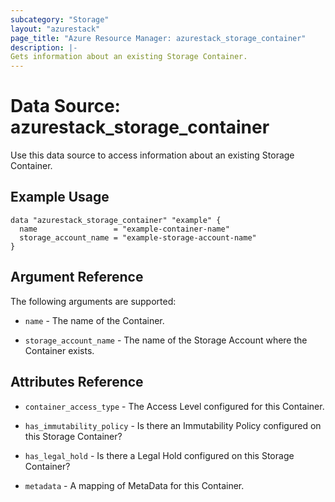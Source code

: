 ```yaml
---
subcategory: "Storage"
layout: "azurestack"
page_title: "Azure Resource Manager: azurestack_storage_container"
description: |-
Gets information about an existing Storage Container.
---
```


# Data Source: azurestack_storage_container

Use this data source to access information about an existing Storage Container.

## Example Usage

```hcl
data "azurestack_storage_container" "example" {
  name                 = "example-container-name"
  storage_account_name = "example-storage-account-name"
}
```

## Argument Reference

The following arguments are supported:

* `name` - The name of the Container.

* `storage_account_name` - The name of the Storage Account where the Container exists.

## Attributes Reference

* `container_access_type` - The Access Level configured for this Container.

* `has_immutability_policy` - Is there an Immutability Policy configured on this Storage Container?

* `has_legal_hold` - Is there a Legal Hold configured on this Storage Container?

* `metadata`  - A mapping of MetaData for this Container.

